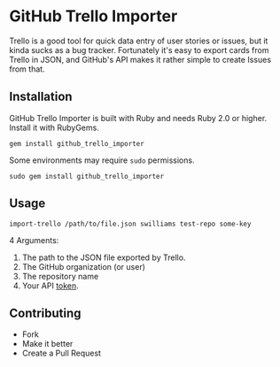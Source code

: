 # GitHub Trello Importer

<!-- [![Circle CI](https://circleci.com/gh/Tallwave/github_issue_exporter.svg?style=shield&circle-token=:circle-token)](https://circleci.com/gh/Tallwave/github_issue_exporter) [![Code Climate](https://codeclimate.com/github/Tallwave/github_issue_exporter/badges/gpa.svg)](https://codeclimate.com/github/Tallwave/github_issue_exporter) -->

Trello is a good tool for quick data entry of user stories or issues, but it kinda sucks as a bug tracker. Fortunately it's easy to export cards from Trello in JSON, and GitHub's API makes it rather simple to create Issues from that.

## Installation

GitHub Trello Importer is built with Ruby and needs Ruby 2.0 or higher. Install it with RubyGems.

```
gem install github_trello_importer
```

Some environments may require `sudo` permissions.

```
sudo gem install github_trello_importer
```

## Usage
```
import-trello /path/to/file.json swilliams test-repo some-key
```
4 Arguments:

1. The path to the JSON file exported by Trello.
2. The GitHub organization (or user)
3. The repository name
4. Your API [token](https://github.com/blog/1509-personal-api-tokens).


## Contributing

 * Fork
 * Make it better
 * Create a Pull Request
